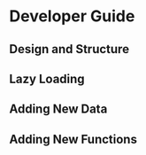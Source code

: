# Developer Guide



## Design and Structure


## Lazy Loading


## Adding New Data


## Adding New Functions
